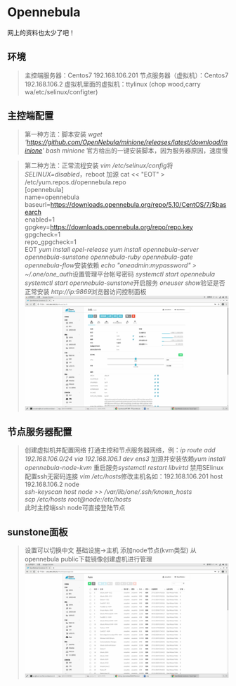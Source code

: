 # Opennebula
网上的资料也太少了吧！

## 环境
> 主控端服务器：Centos7  192.168.106.201 
> 节点服务器（虚拟机）：Centos7  192.168.106.2
> 虚拟机里面的虚拟机：ttylinux (chop wood,carry wa/etc/selinux/configter)

## 主控端配置
> 第一种方法：脚本安装
> *wget 'https://github.com/OpenNebula/minione/releases/latest/download/minione'*
> *bash minione*
> 官方给出的一键安装脚本，因为服务器原因，速度慢

> 第二种方法：正常流程安装
> *vim /etc/selinux/config*将*SELINUX=disabled*，reboot
> 加源
> cat << "EOT" > /etc/yum.repos.d/opennebula.repo
<br> [opennebula]
<br> name=opennebula
<br> baseurl=https://downloads.opennebula.org/repo/5.10/CentOS/7/$basearch
<br> enabled=1
<br> gpgkey=https://downloads.opennebula.org/repo/repo.key
<br> gpgcheck=1
<br> repo_gpgcheck=1
<br> EOT
> *yum install epel-release*
> *yum install opennebula-server opennebula-sunstone opennebula-ruby opennebula-gate opennebula-flow*安装依赖
> *echo "oneadmin:mypassword" > ~/.one/one_auth*设置管理平台帐号密码
> *systemctl start opennebula* *systemctl start opennebula-sunstone*开启服务
> *oneuser show*验证是否正常安装
> *http://ip:9869*浏览器访问控制面板
![avatar](https://github.com/Ricechips/Opennebula/blob/master/pictures/2020-05-21%2017-11-40%20%E7%9A%84%E5%B1%8F%E5%B9%95%E6%88%AA%E5%9B%BE.png)

## 节点服务器配置
> 创建虚拟机并配置网络
> 打通主控和节点服务器网络，例：*ip route add 192.168.106.0/24 via 192.168.106.1 dev ens3*
> 加源并安装依赖*yum install opennebula-node-kvm* 重启服务*systemctl restart libvirtd*
> 禁用SElinux
> 配置ssh无密码连接 *vim /etc/hosts*修改主机名如：192.168.106.201 host <br> 192.168.106.2 node
<br> *ssh-keyscan host node  >> /var/lib/one/.ssh/known_hosts* <br> *scp /etc/hosts root@node:/etc/hosts* <br> 此时主控端ssh node可直接登陆节点

## sunstone面板
> 设置可以切换中文
> 基础设施->主机 添加node节点(kvm类型)
> 从opennebula public下载镜像创建虚机进行管理
![avatar](https://github.com/Ricechips/Opennebula/blob/master/pictures/2020-05-21%2017-44-16%20%E7%9A%84%E5%B1%8F%E5%B9%95%E6%88%AA%E5%9B%BE.png)



